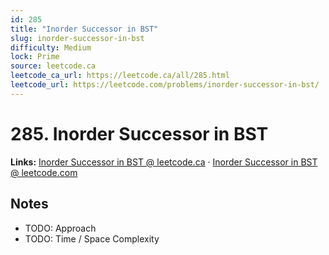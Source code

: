 ```yaml
--- 
id: 285
title: "Inorder Successor in BST"
slug: inorder-successor-in-bst
difficulty: Medium
lock: Prime
source: leetcode.ca
leetcode_ca_url: https://leetcode.ca/all/285.html
leetcode_url: https://leetcode.com/problems/inorder-successor-in-bst/
---
```


# 285. Inorder Successor in BST

**Links:** [Inorder Successor in BST @ leetcode.ca](https://leetcode.ca/all/285.html) · [Inorder Successor in BST @ leetcode.com](https://leetcode.com/problems/inorder-successor-in-bst/)

## Notes
- TODO: Approach
- TODO: Time / Space Complexity
